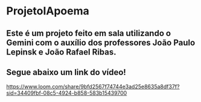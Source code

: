 # ProjetoIApoema
## Este é um projeto feito em sala utilizando o Gemini com o auxílio dos professores João Paulo Lepinsk e João Rafael Ribas.

## Segue abaixo um link do vídeo!
https://www.loom.com/share/9bfd2567f74744e3ad25e8635a8df37f?sid=34409fbf-08c5-4924-b858-583b15439700
